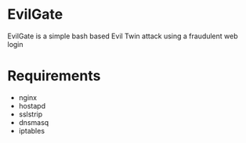# EvilGate
EvilGate is a simple bash based Evil Twin attack using a fraudulent web login

# Requirements
* nginx
* hostapd
* sslstrip
* dnsmasq
* iptables
